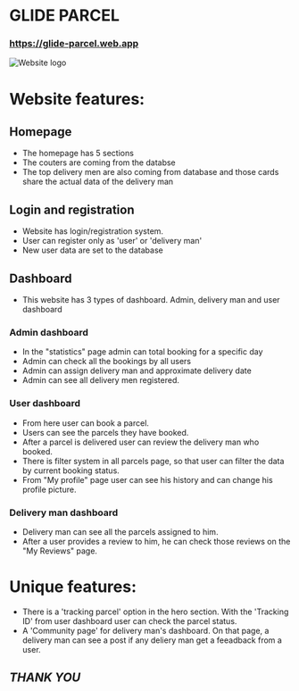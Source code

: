 # GLIDE PARCEL
### https://glide-parcel.web.app


![Website logo](https://i.ibb.co/RbqYPxJ/logo-150-100.png)

# Website features:


## Homepage
* The homepage has 5 sections
* The couters are coming from the databse
* The top delivery men are also coming from database and those cards share the actual data of the delivery man


## Login and registration
* Website has login/registration system.
* User can register only as 'user' or 'delivery man'
* New user data are set to the database


## Dashboard
* This website has 3 types of dashboard. Admin, delivery man and user dashboard


### Admin dashboard
* In the "statistics" page admin can total booking for a specific day
* Admin can check all the bookings by all users
* Admin can assign delivery man and approximate delivery date
* Admin can see all delivery men registered.


### User dashboard
* From here user can book a parcel.
* Users can see the parcels they have booked.
* After a parcel is delivered user can review the delivery man who booked.
* There is filter system in all parcels page, so that user can filter the data by current booking status.
* From "My profile" page user can see his history and can change his profile picture.


### Delivery man dashboard
* Delivery man can see all the parcels assigned to him.
* After a user provides a review to him, he can check those reviews on the "My Reviews" page.


# Unique features:
* There is a 'tracking parcel' option in the hero section. With the 'Tracking ID' from user dashboard user can check the parcel status.
* A 'Community page' for delivery man's dashboard. On that page, a delivery man can see a post if any deliery man get a feeadback from a user.


## _THANK YOU_